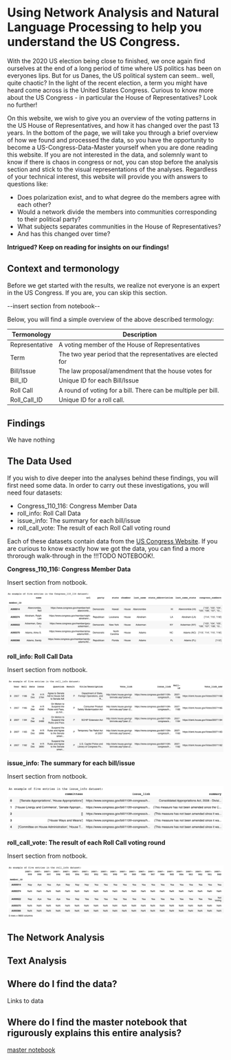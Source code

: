 # Using Network Analysis and Natural Language Processing to help you understand the US Congress.

With the 2020 US election being close to finished, we once again find ourselves at the end of a long period of time where US politics has been on everyones lips. But for us Danes, the US political system can seem.. well, quite chaotic? In the light of the recent election, a term you might have heard come across is the United States Congress. Curious to know more about the US Congress - in particular the House of Representatives? Look no further!

On this website, we wish to give you an overview of the voting patterns in the US House of Representatives, and how it has changed over the past 13 years. In the bottom of the page, we will take you through a brief overview of how we found and processed the data, so you have the opportunity to become a US-Congress-Data-Master yourself when you are done reading this website. If you are not interested in the data, and solemnly want to know if there is chaos in congress or not, you can stop before the analysis section and stick to the visual representations of the analyses. Regardless of your technical interest, this website will provide you with answers to questions like: 

- Does polarization exist, and to what degree do the members agree with each other?
- Would a network divide the members into communities corresponding to their political party?
- What subjects separates communities in the House of Representatives? 
- And has this changed over time?


**Intrigued? Keep on reading for insights on our findings!** 

## Context and termonology
Before we get started with the results, we realize not everyone is an expert in the US Congress. If you are, you can skip this section. 

--insert section from notebook--

Below, you will find a simple overview of the above described termology: 

| Termonology    | Description                                                    |
|----------------|----------------------------------------------------------------|
| Representative | A voting member of the House of Representatives                |
| Term           | The two year period that the representatives are elected for   |
| Bill/Issue     | The law proposal/amendment that the house votes for            |
| Bill_ID        | Unique ID for each Bill/Issue                                  |
| Roll Call      | A round of voting for a bill. There can be multiple per bill.  |
| Roll_Call_ID   | Unique ID for a roll call.   


## Findings
We have nothing 


## The Data Used 

If you wish to dive deeper into the analyses behind these findings, you will first need some data. In order to carry out these investigations, you will need four datasets: 
* Congress_110_116: Congress Member Data
* roll_info: Roll Call Data
* issue_info: The summary for each bill/issue
* roll_call_vote: The result of each Roll Call voting round 

Each of these datasets contain data from the [US Congress Website](www.congress.gov). If you are curious to know exactly how we got the data, you can find a more throrough walk-through in the !!!TODO NOTEBOOK!. 

**Congress_110_116: Congress Member Data**

Insert section from notbook. 

![image](Images/Congress_110_116.png)

**roll_info: Roll Call Data**

Insert section from notbook. 

![image](Images/roll_info.png)

**issue_info: The summary for each bill/issue**

Insert section from notbook. 

![image](Images/issue_info.png)

**roll_call_vote: The result of each Roll Call voting round**

Insert section from notbook. 

![image](Images/roll_call_vote.png)



## The Network Analysis 

## Text Analysis 

## Where do I find the data?
Links to data

## Where do I find the master notebook that rigurously explains this entire analysis? 
[master notebook](https://nbviewer.jupyter.org/github/benedictehejgaard/chaos-in-congress/blob/gh-pages/WebsiteTest.ipynb)


